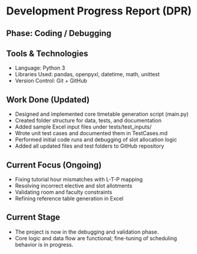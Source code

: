 # Development Progress Report (DPR)

## Phase: Coding / Debugging

## Tools & Technologies
* Language: Python 3
* Libraries Used: pandas, openpyxl, datetime, math, unittest
* Version Control: Git + GitHub

## Work Done (Updated)
* Designed and implemented core timetable generation script (main.py)
* Created folder structure for data, tests, and documentation
* Added sample Excel input files under tests/test_inputs/
* Wrote unit test cases and documented them in TestCases.md
* Performed initial code runs and debugging of slot allocation logic
* Added all updated files and test folders to GitHub repository

## Current Focus (Ongoing)
* Fixing tutorial hour mismatches with L-T-P mapping
* Resolving incorrect elective and slot allotments
* Validating room and faculty constraints
* Refining reference table generation in Excel

## Current Stage
* The project is now in the debugging and validation phase.
* Core logic and data flow are functional; fine-tuning of scheduling behavior is in progress.
